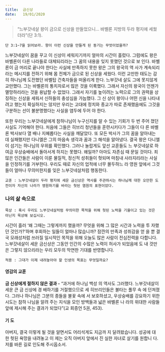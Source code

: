 ```yaml
---
title:  금신상
date:   19/01/2020
---
```


> <p></p>
> “느부갓네살 왕이 금으로 신상을 만들었으니… 바벨론 지방의 두라 평지에 세웠더라”(단 3:1).

`단 3:1~7을 읽어보라. 왕이 이런 신상을 만들게 된 동기는 무엇이었을까?`

느부갓네살이 꿈을 꾸고 이 신상이 세워지기까지 얼마의 시간이 흘렀다. 그럼에도
왕은 바벨론이 다른 나라들로 대체되리라는 그 꿈의 내용을 잊지 못했던 것으로 보
인다. 바벨론이 금 머리로 끝나야 한다는 사실에 만족하지 못한 왕은 그의 왕국의 역
사가 계속되리라는 메시지를 전하기 위해 몸 전체가 금으로 된 신상을 세웠다. 이런
교만한 태도는 감히 하나님께 도전했던 바벨탑 건축자들을 떠올리게 한다. 느부갓네
살도 그에 못지않게 교만했다. 그는 바벨론의 통치자로서 많은 것을 이룩했다. 그래서
자신의 왕국이 언젠가 멸망하리라는 것을 용납할 수 없었다. 그래서 자기를 높이려는
노력으로 그의 권력을 상징하는 신상을 세워서 신하들의 충성심을 가늠했다. 그 신
상이 왕이나 어떤 신을 나타내려고 했는지 확실하지는 않지만 우리는 고대에 정치와
종교가 따로 존재했음에도 그것을 구분하는 선이 불분명했다는 사실을 염두에 두어
야 한다.

또한 우리는 느부갓네살에게 참하나님이 누구신지를 알 수 있는 기회가 두 번 주어
졌던 사실도 기억해야 한다. 처음에 그들은 히브리 청년들을 훈련시키다가 그들이 다
른 바벨론 박사보다 열 배나 지혜롭다는 사실을 깨달았다. 또 모든 박사가 그의 꿈을
알아내는 데 실패했지만 다니엘은 그의 마음속 생각과 꿈과 그 해석을 알아냈다. 결국
왕은 다니엘이 섬기는 하나님의 우위를 확인했다. 그러나 놀랍게도 앞선 교훈들도 느
부갓네살로 하여금 우상숭배에서 돌아서게 하지는 못했다. 왜일까? 아마도 자존심 때
문일 것이다. 죄 많은 인간들은 사람이 이룬 물질적, 정신적 성취들이 헛되며 마침내
사라지리라는 사실을 인정하기를 거부한다. 우리도 때로 자신의 업적에 너무 몰두하느
라 영원 앞에서 그것들이 얼마나 무의미한지를 잊은 느부갓네살처럼 행동한다.

`교훈 : 느부갓네살이 두라 평지에 세운 금신상은 역사를 주관하시는 하나님께 대한
오만한 도전이자 자신의 나라가 영원하기를 바라는 헛된 염원의 표현이었다.`

### 나의 삶 속으로

`묵상 : 혹시 우리도 느부갓네살처럼 무의미한 목적을 위해 헛된 노력을 기울이고 있는
것은 아닌지 묵상해 보십시오.`

시간이 흘러 ‘왜 그때는 그렇게까지 했을까? 무엇을 위해 그 많은 시간과 노력을 투
자했던 것인가?’하며 후회하는 일들이 얼마나 많습니까? 잠깐의 만족과 성취감을 얻
을 뿐 결국 모래성처럼 쓰러질 일시적인 목적을 위해 오늘도 많은 사람이 전심전력을
다합니다. 느부갓네살이 세운 금신상은 그동안 인간의 수많은 노력이 허사가 되었음에
도 내 것만은 그렇지 않으리라는 우리 모두의 막연한 기대를 반영합니다.

`적용 : 그대가 이제 내려놓아야 할 인생의 목표는 무엇일까요?`

#### 영감의 교훈

**금 신상에게 절하지 않은 결과 -** “과거에 하나님 백성
의 역사도 그러했다. 느부갓네살이 세운 큰 금 신상에 경
배하기를 거절했으므로 세 히브리인들은 불타는 풀무 속
에 던져졌다. 그러나 하나님은 그분의 종들을 불꽃 속에
서 보호하셨고, 우상숭배를 강요하기 위한 시도는 참하
나님을 알려 주는 지식을 모인 방백들과 넓은 바벨론 나
라의 위대한 사람들 앞에 제시해 주는 결과가 되었다”(교
회증언 5권, 453).

#### 기 도

아버지, 결국 이렇게 될 것을
알면서도 어리석게도 지금까
지 달려왔습니다. 성공에 대
한 헛된 욕망을 내려놓고 이
제는 오직 아버지 앞에서 진
실한 자녀로 살기를 원합니
다. 저를 바른 길로 인도해
주시옵소서.